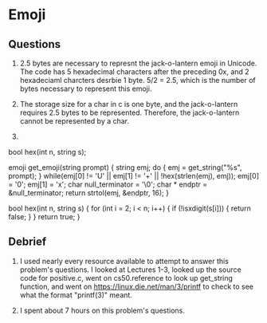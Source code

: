 # Emoji

## Questions

1. 2.5 bytes are necessary to represnt the jack-o-lantern emoji in Unicode. The code has 5 hexadecimal characters after the preceding 0x,
and 2 hexadeciaml charcters desrbie 1 byte. 5/2 = 2.5, which is the number of bytes necessary to represent this emoji.

2. The storage size for a char in c is one byte, and the jack-o-lantern requires 2.5 bytes to be represented.  Therefore, the
jack-o-lantern cannot be represented by a char.

3.
bool hex(int n, string s);

emoji get_emoji(string prompt)
{
    string emj;
    do
    {
        emj = get_string("%s", prompt);
    }
    while(emj[0] != 'U' || emj[1] != '+' || !hex(strlen(emj), emj));
    emj[0] = '0';
    emj[1] = 'x';
    char null_terminator = '\0';
    char * endptr = &null_terminator;
    return strtol(emj, &endptr, 16);
}

bool hex(int n, string s)
{
    for (int i = 2; i < n; i++)
    {
        if (!isxdigit(s[i]))
        {
            return false;
        }
    }
    return true;
}


## Debrief

1. I used nearly every resource available to attempt to answer this problem's questions.  I looked at Lectures 1-3, looked up the
source code for positive.c, went on cs50.reference to look up get_string function, and went on https://linux.die.net/man/3/printf
to check to see what the format "printf(3)" meant.

2. I spent about 7 hours on this problem's questions.

